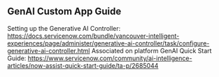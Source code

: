 ## GenAI Custom App Guide

Setting up the Generative AI Controller: https://docs.servicenow.com/bundle/vancouver-intelligent-experiences/page/administer/generative-ai-controller/task/configure-generative-ai-controller.html
Associated on platform GenAI Quick Start Guide: https://www.servicenow.com/community/ai-intelligence-articles/now-assist-quick-start-guide/ta-p/2685044
